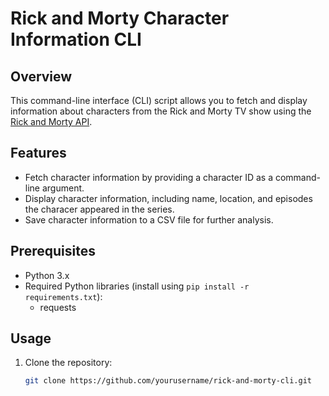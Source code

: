 # Rick and Morty Character Information CLI

## Overview

This command-line interface (CLI) script allows you to fetch and display information about characters from the Rick and Morty TV show using the [Rick and Morty API](https://rickandmortyapi.com/).

## Features

- Fetch character information by providing a character ID as a command-line argument.
- Display character information, including name, location, and episodes the characer appeared in the series.
- Save character information to a CSV file for further analysis.

## Prerequisites

- Python 3.x
- Required Python libraries (install using `pip install -r requirements.txt`):
  - requests

## Usage

1. Clone the repository:

   ```bash
   git clone https://github.com/yourusername/rick-and-morty-cli.git
